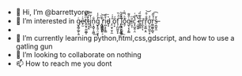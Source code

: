 - 👋 Hi, I’m @barrettyore
- 👀 I’m interested in g̷͙͇̗̲͍̖͍ͨe̷̙̫͛ͥt̬̮͙̣̼͚̲̞ͫ͌͛̕t̵̯͕̦̭͐̓̂͌i̢̭̼̔̃̿n̩͙̪̟̩͈̻͋͢g̞̥͈̦̤̤̟͓̓ͤ̾͢ ̟̻͚̤̟̞̾̏͝ŗ͎͇͇̻̠͕ͨͅị̺͓̙̥̳̽̑͞d̵̥͓͛ ̡̤̮̟̮͕̼̐͐̇ő̖͙́f̘̦̪͖͈̩̟ͤ̍̏͢ ̨̯͇͕̝̞̳̹̠ͤ͌̆͐l̪͕͉̞̼̬͚̔͑́͟ő̭̗ͪ̿͑͘ͅg̵͔͔̖̙̳ͭ̂͌ĭ̹̱͕ͫ̕c͙̩̺̭̹̯̔ͩ͑̕ͅ ̷̦̺͈͍ͪͫͅe͚̺͚̅̽͊̏́ř̨̬̝̣ͅr̖̫̹̳͔̭͊̐͑̂͝o̠̰̗̩̲̰̹̟ͦ̉͟r̤͇̲͇̜̻̘͑̽̏͂͡ș̶̪̱̬̼̀̌
- 
- 🌱 I’m currently learning python,html,css,gdscript, and how to use a gatling gun
- 💞️ I’m looking to collaborate on nothing
- 📫 How to reach me you dont

<!---
barrettyore/barrettyore is a ✨ special ✨ repository because its `README.md` (this file) appears on your GitHub profile.
You can click the Preview link to take a look at your changes.
--->
